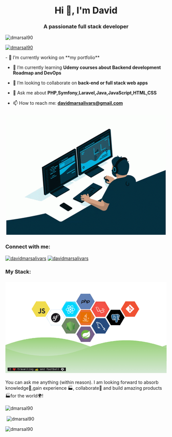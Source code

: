 <h1 align="center">Hi 👋, I'm David</h1>
<h3 align="center">A passionate full stack developer</h3>

<p align="left"> <img src="https://komarev.com/ghpvc/?username=dmarsal90&label=Profile%20views&color=0e75b6&style=plastic" alt="dmarsal90" /> </p>

<p align="left"> <a href="https://github.com/ryo-ma/github-profile-trophy"><img src="https://github-profile-trophy.vercel.app/?username=dmarsal90" alt="dmarsal90" /></a> </p>

<div class="pull-left">
- 🔭 I’m currently working on **my portfolio**

- 🌱 I’m currently learning **Udemy courses about Backend development Roadmap and DevOps**

- 👯 I’m looking to collaborate on **back-end or full stack web apps**

- 💬 Ask me about **PHP,Symfony,Laravel,Java,JavaScript,HTML,CSS**

- 📫 How to reach me: **davidmarsalivars@gmail.com**

</div>
<div class="pull-right">
<h3 align="center">
<img src="https://raw.githubusercontent.com/dmarsal90/dmarsal90/main/assets/coding.gif" alt="coding"/>
</h3>
</div>


<h3 align="left">Connect with me:</h3>
<p align="left">
<a href="https://linkedin.com/in/davidmarsalivars" target="blank"><img align="center" src="https://raw.githubusercontent.com/rahuldkjain/github-profile-readme-generator/master/src/images/icons/Social/linked-in-alt.svg" alt="davidmarsalivars" height="30" width="40" /></a>
<a href="https://www.hackerrank.com/davidmarsalivars" target="blank"><img align="center" src="https://raw.githubusercontent.com/rahuldkjain/github-profile-readme-generator/master/src/images/icons/Social/hackerrank.svg" alt="davidmarsalivars" height="30" width="40" /></a>
</p>
<h3 align="left">My Stack:</h3>

<h3 align="center">
<img src="https://raw.githubusercontent.com/dmarsal90/dmarsal90/main/assets/stack-hills.png" alt="stacks"/>
</h3>

You can ask me anything (within reason). I am looking forward to absorb knowledge🧠,gain experience 🏭, collaborate🤝 and build amazing products 🏭for the world🌍!

<p><img align="center" src="https://github-readme-stats.vercel.app/api/top-langs?username=dmarsal90&show_icons=true&theme=slateorange&locale=en&layout=compact" alt="dmarsal90" /></p>


<p>&nbsp;<img align="center" src="https://github-readme-stats.vercel.app/api?username=dmarsal90&show_icons=true&theme=slateorange&title_color=000000&locale=en" alt="dmarsal90" /></p>

<p><img align="center" src="https://github-readme-streak-stats.herokuapp.com/?user=dmarsal90&" alt="dmarsal90" /></p>
